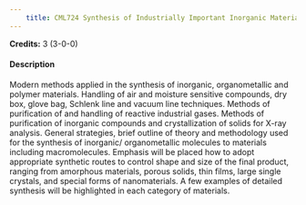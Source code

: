 ```yaml
---
    title: CML724 Synthesis of Industrially Important Inorganic Materials
---
```

**Credits:** 3 (3-0-0)



#### Description 
Modern methods applied in the synthesis of inorganic, organometallic and polymer materials. Handling of air and moisture sensitive compounds, dry box, glove bag, Schlenk line and vacuum line techniques. Methods of purification of and handling of reactive industrial gases. Methods of purification of inorganic compounds and crystallization of solids for X-ray analysis. General strategies, brief outline of theory and methodology used for the synthesis of inorganic/ organometallic molecules to materials including macromolecules. Emphasis will be placed how to adopt appropriate synthetic routes to control shape and size of the final product, ranging from amorphous materials, porous solids, thin films, large single crystals, and special forms of nanomaterials. A few examples of detailed synthesis will be highlighted in each category of materials.